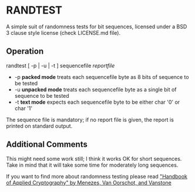 # RANDTEST

A simple suit of randomness tests for bit sequences, licensed under a BSD 3 clause style license (check LICENSE.md file).

## Operation

randtest [ -p | -u | -t ] sequencefile *reportfile*

* -p **packed mode** treats each sequencefile byte as 8 bits of sequence to be tested
* -u **unpacked mode** treats each sequencefile byte as a single bit of sequence to be tested
* -t **text mode** expects each sequencefile byte to be either char '0' or char '1'

The sequence file is mandatory; if no report file is given, the report is printed on standard output.

## Additional Comments

This might need some work still; I think it works OK for short sequences. Take in mind that it will take some time for moderately long sequences.

If you want to find more about randomness testing please read ["Handbook of Applied Cryptography" by Menezes, Van Oorschot, and Vanstone](http://cacr.uwaterloo.ca/hac/)
